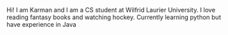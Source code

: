 Hi! I am Karman and I am a CS student at Wilfrid Laurier University. 
I love reading fantasy books and watching hockey. 
Currently learning python but have experience in Java
